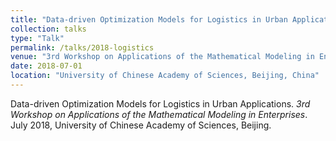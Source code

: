 ```yaml
---
title: "Data-driven Optimization Models for Logistics in Urban Applications"
collection: talks
type: "Talk"
permalink: /talks/2018-logistics
venue: "3rd Workshop on Applications of the Mathematical Modeling in Enterprises"
date: 2018-07-01
location: "University of Chinese Academy of Sciences, Beijing, China"
---
```



Data-driven Optimization Models for Logistics in Urban Applications. <i>3rd Workshop on Applications of the Mathematical Modeling in Enterprises</i>. July 2018, University of Chinese Academy of Sciences, Beijing.